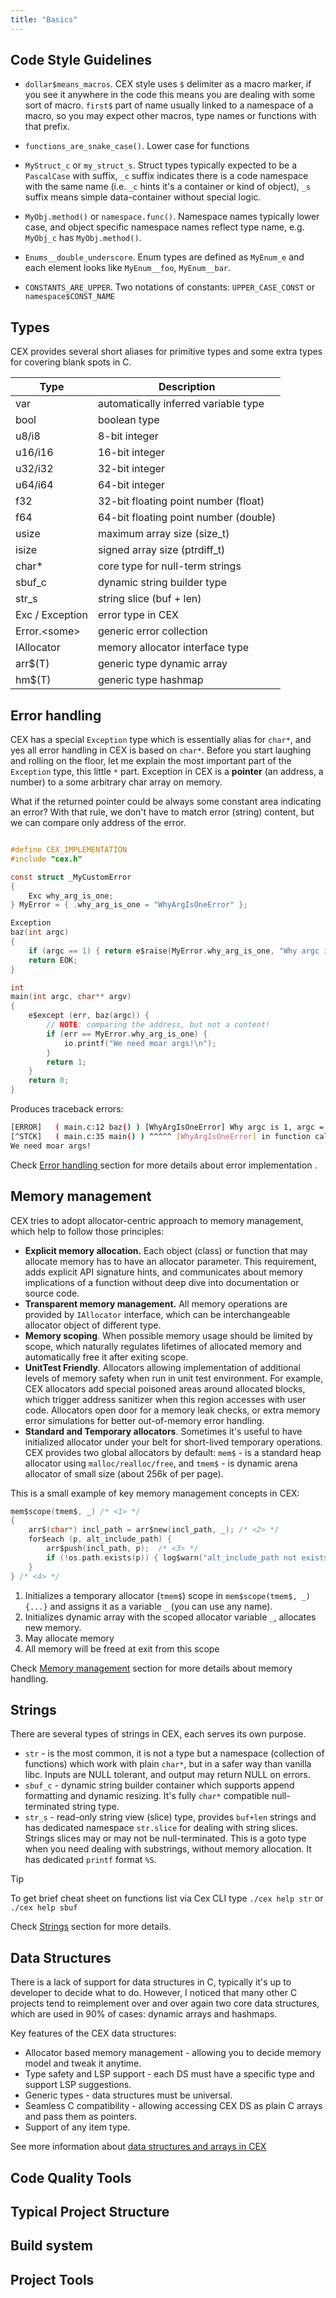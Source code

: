 ```yaml
---
title: "Basics"
---
```


## Code Style Guidelines

* `dollar$means_macros`. CEX style uses `$` delimiter as a macro marker, if you see it anywhere in the code this means you are dealing with some sort of macro. `first$` part of name usually linked to a namespace of a macro, so you may expect other macros, type names or functions with that prefix.

* `functions_are_snake_case()`. Lower case for functions

* `MyStruct_c` or `my_struct_s`. Struct types typically expected to be a `PascalCase` with suffix, `_c` suffix indicates there is a code namespace with the same name (i.e. `_c` hints it's a container or kind of object), `_s` suffix means simple data-container without special logic.

* `MyObj.method()` or `namespace.func()`. Namespace names typically lower case, and object specific namespace names reflect type name, e.g. `MyObj_c` has `MyObj.method()`.

* `Enums__double_underscore`. Enum types are defined as `MyEnum_e` and each element looks like `MyEnum__foo`, `MyEnum__bar`.

* `CONSTANTS_ARE_UPPER`. Two notations of constants: `UPPER_CASE_CONST` or `namespace$CONST_NAME`



## Types
CEX provides several short aliases for primitive types and some extra types for covering blank spots in C.

| Type | Description |
| -------------- | --------------- |
| var | automatically inferred variable type |
| bool | boolean type |
| u8/i8 | 8-bit integer |
| u16/i16 | 16-bit integer |
| u32/i32 | 32-bit integer |
| u64/i64 | 64-bit integer |
| f32 | 32-bit floating point number (float) |
| f64 | 64-bit floating point number (double) |
| usize | maximum array size (size_t) |
| isize | signed array size (ptrdiff_t) |
| char* | core type for null-term strings |
| sbuf_c | dynamic string builder type |
| str_s | string slice (buf + len) |
| Exc / Exception | error type in CEX |
| Error.\<some\> | generic error collection |
| IAllocator | memory allocator interface type |
| arr\$(T) | generic type dynamic array |
| hm\$(T) | generic type hashmap|

## Error handling
CEX has a special `Exception` type which is essentially alias for `char*`, and yes all error handling in CEX is based on `char*`. Before you start laughing and rolling on the floor, let me explain the most important part of the `Exception` type, this little `*` part. Exception in CEX is a **pointer** (an address, a number) to a some arbitrary char array on memory.

What if the returned pointer could be always some constant area indicating an error? With that rule, we don't have to match error (string) content, but we can compare only address of the error.

```c

#define CEX_IMPLEMENTATION
#include "cex.h"

const struct _MyCustomError
{
    Exc why_arg_is_one;
} MyError = { .why_arg_is_one = "WhyArgIsOneError" };

Exception
baz(int argc)
{
    if (argc == 1) { return e$raise(MyError.why_arg_is_one, "Why argc is 1, argc = %d?", argc); }
    return EOK;
}

int
main(int argc, char** argv)
{
    e$except (err, baz(argc)) { 
        // NOTE: comparing the address, but not a content!
        if (err == MyError.why_arg_is_one) {
            io.printf("We need moar args!\n");
        }
        return 1; 
    }
    return 0;
}
```

Produces traceback errors:

```sh
[ERROR]   ( main.c:12 baz() ) [WhyArgIsOneError] Why argc is 1, argc = 1?
[^STCK]   ( main.c:35 main() ) ^^^^^ [WhyArgIsOneError] in function call `foo2(argc)`
We need moar args!
```

Check [Error handling ](errors.md) section for more details about error implementation .

## Memory management
CEX tries to adopt allocator-centric approach to memory management, which help to follow those principles:

* **Explicit memory allocation.** Each object (class) or function that may allocate memory has to have an allocator parameter. This requirement, adds explicit API signature hints, and communicates about memory implications of a function without deep dive into documentation or source code.
* **Transparent memory management.** All memory operations are provided by `IAllocator` interface, which can be interchangeable allocator object of different type.
* **Memory scoping**. When possible memory usage should be limited by scope, which naturally regulates lifetimes of allocated memory and automatically free it after exiting scope.
* **UnitTest Friendly**. Allocators allowing implementation of additional levels of memory safety when run in unit test environment. For example, CEX allocators add special poisoned areas around allocated blocks, which trigger address sanitizer when this region accesses with user code. Allocators open door for a memory leak checks, or extra memory error simulations for better out-of-memory error handling.
* **Standard and Temporary allocators**. Sometimes it's useful to have initialized allocator under your belt for short-lived temporary operations. CEX provides two global allocators by default: `mem$` - is a standard heap allocator using `malloc/realloc/free`, and `tmem$` - is dynamic arena allocator of small size (about 256k of per page).  

This is a small example of key memory management concepts in CEX:

```c
mem$scope(tmem$, _) /* <1> */
{
    arr$(char*) incl_path = arr$new(incl_path, _); /* <2> */
    for$each (p, alt_include_path) {
        arr$push(incl_path, p);  /* <3> */
        if (!os.path.exists(p)) { log$warn("alt_include_path not exists: %s\n", p); }
    }
} /* <4> */
```
1. Initializes a temporary allocator (`tmem$`) scope in `mem$scope(tmem$, _) {...}` and assigns it as a variable `_` (you can use any name).
2. Initializes dynamic array with the scoped allocator variable `_`, allocates new memory.
3. May allocate memory
4. All memory will be freed at exit from this scope

Check [Memory management](memory.md) section for more details about memory handling.


## Strings
There are several types of strings in CEX, each serves its own purpose. 

* `str` - is the most common, it is not a type but a namespace (collection of functions) which work with plain `char*`, but in a safer way than vanilla libc. Inputs are NULL tolerant, and output may return NULL on errors.  
* `sbuf_c` - dynamic string builder container which supports append formatting and dynamic resizing. It's fully `char*` compatible null-terminated string type.
* `str_s` - read-only string view (slice) type, provides `buf+len` strings and has dedicated namespace `str.slice` for dealing with string slices. Strings slices may or may not be null-terminated. This is a goto type when you need dealing with substrings, without memory allocation. It has dedicated `printf` format `%S`.

> [!TIP] 
>
> To get brief cheat sheet on functions list via Cex CLI type `./cex help str` or `./cex help sbuf`

Check [Strings](strings.md) section for more details.

## Data Structures 
There is a lack of support for data structures in C, typically it's up to developer to decide what to do. However, I noticed that many other C projects tend to reimplement over and over again two core data structures, which are used in 90% of cases: dynamic arrays and hashmaps.

Key features of the CEX data structures:

* Allocator based memory management - allowing you to decide memory model and tweak it anytime.
* Type safety and LSP support - each DS must have a specific type and support LSP suggestions.
* Generic types - data structures must be universal.
* Seamless C compatibility - allowing accessing CEX DS as plain C arrays and pass them as pointers.
* Support of any item type.

See more information about [data structures and arrays in CEX](data_structures.md)

## Code Quality Tools
## Typical Project Structure
## Build system
## Project Tools

